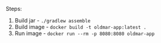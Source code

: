 Steps:

1.  Build jar -  `./gradlew assemble`
2.  Build image - `docker build -t oldmar-app:latest .`
3.  Run image - `docker run --rm -p 8080:8080 oldmar-app`
